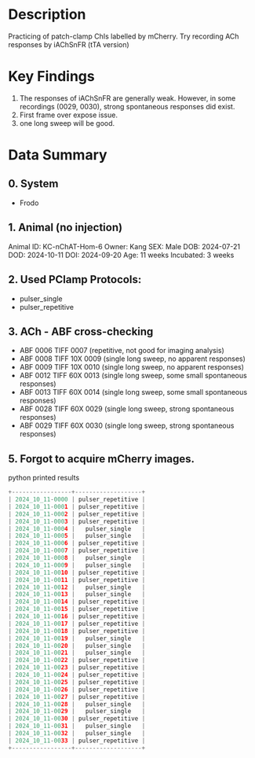 # Description
Practicing of patch-clamp ChIs labelled by mCherry. Try recording ACh responses by iAChSnFR (tTA version)

# Key Findings
1. The responses of iAChSnFR are generally weak. However, in some recordings (0029, 0030), strong spontaneous responses did exist.
2. First frame over expose issue.
3. one long sweep will be good.
 
# Data Summary
## 0. System
- Frodo

## 1. Animal (no injection)
Animal ID: KC-nChAT-Hom-6
Owner: Kang
SEX: Male
DOB: 2024-07-21
DOD: 2024-10-11
DOI: 2024-09-20
Age: 11 weeks
Incubated: 3 weeks 

## 2. Used PClamp Protocols:
- pulser_single
- pulser_repetitive

## 3. ACh - ABF cross-checking
- ABF 0006 TIFF 0007 (repetitive, not good for imaging analysis)
- ABF 0008 TIFF 10X 0009 (single long sweep, no apparent responses)
- ABF 0009 TIFF 10X 0010 (single long sweep, no apparent responses)
- ABF 0012 TIFF 60X 0013 (single long sweep, some small spontaneous responses)
- ABF 0013 TIFF 60X 0014 (single long sweep, some small spontaneous responses)
- ABF 0028 TIFF 60X 0029 (single long sweep, strong spontaneous responses)
- ABF 0029 TIFF 60X 0030 (single long sweep, strong spontaneous responses)
## 5. Forgot to acquire mCherry images.


python printed results
```python
+-----------------+-------------------+
| 2024_10_11-0000 | pulser_repetitive |
| 2024_10_11-0001 | pulser_repetitive |
| 2024_10_11-0002 | pulser_repetitive |
| 2024_10_11-0003 | pulser_repetitive |
| 2024_10_11-0004 |   pulser_single   |
| 2024_10_11-0005 |   pulser_single   |
| 2024_10_11-0006 | pulser_repetitive |
| 2024_10_11-0007 | pulser_repetitive |
| 2024_10_11-0008 |   pulser_single   |
| 2024_10_11-0009 |   pulser_single   |
| 2024_10_11-0010 | pulser_repetitive |
| 2024_10_11-0011 | pulser_repetitive |
| 2024_10_11-0012 |   pulser_single   |
| 2024_10_11-0013 |   pulser_single   |
| 2024_10_11-0014 | pulser_repetitive |
| 2024_10_11-0015 | pulser_repetitive |
| 2024_10_11-0016 | pulser_repetitive |
| 2024_10_11-0017 | pulser_repetitive |
| 2024_10_11-0018 | pulser_repetitive |
| 2024_10_11-0019 |   pulser_single   |
| 2024_10_11-0020 |   pulser_single   |
| 2024_10_11-0021 |   pulser_single   |
| 2024_10_11-0022 | pulser_repetitive |
| 2024_10_11-0023 | pulser_repetitive |
| 2024_10_11-0024 | pulser_repetitive |
| 2024_10_11-0025 | pulser_repetitive |
| 2024_10_11-0026 | pulser_repetitive |
| 2024_10_11-0027 | pulser_repetitive |
| 2024_10_11-0028 |   pulser_single   |
| 2024_10_11-0029 |   pulser_single   |
| 2024_10_11-0030 | pulser_repetitive |
| 2024_10_11-0031 |   pulser_single   |
| 2024_10_11-0032 |   pulser_single   |
| 2024_10_11-0033 | pulser_repetitive |
+-----------------+-------------------+
```
